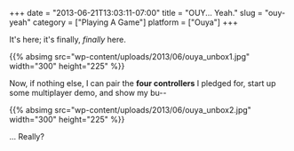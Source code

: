 +++
date = "2013-06-21T13:03:11-07:00"
title = "OUY... Yeah."
slug = "ouy-yeah"
category = ["Playing A Game"]
platform = ["Ouya"]
+++

It's here; it's finally, <i>finally</i> here.

{{% absimg src="wp-content/uploads/2013/06/ouya_unbox1.jpg" width="300" height="225" %}}

Now, if nothing else, I can pair the <b>four controllers</b> I pledged for, start up some multiplayer demo, and show my bu--

{{% absimg src="wp-content/uploads/2013/06/ouya_unbox2.jpg" width="300" height="225" %}}

... Really?